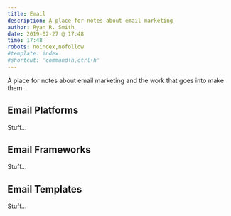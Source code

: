 ```yaml
---
title: Email
description: A place for notes about email marketing
author: Ryan R. Smith
date: 2019-02-27 @ 17:48
time: 17:48
robots: noindex,nofollow
#template: index
#shortcut: 'command+h,ctrl+h'
---
```


A place for notes about email marketing and the work that goes into make them.

## Email Platforms
Stuff...

## Email Frameworks
Stuff...

## Email Templates
Stuff...
